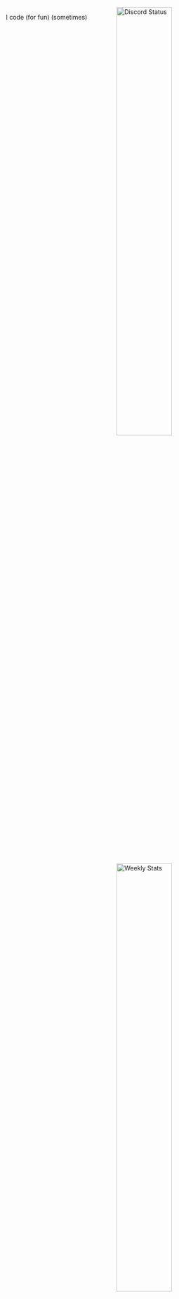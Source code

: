 <a href="https://discord.com/users/845014103561863188" target="_blank">
	<img width="50%" align="right" alt="Discord Status" src="https://lanyard.cnrad.dev/api/845014103561863188?bg=1f1f1f&borderRadius=5px">
</a>
<a href="https://wakatime.com/@K5" target="_blank">
	<img width="50%" align="right" alt="Weekly Stats" src="https://github-readme-stats.vercel.app/api/wakatime?username=K5&border_radius=5px&theme=dark&bg_color=1f1f1f&border_color=1f1f1f&icon_color=58a6ff&show_icons=true&disable_animations=true&custom_title=Weekly%20Stats">
</a>

I code (for fun) (sometimes)
